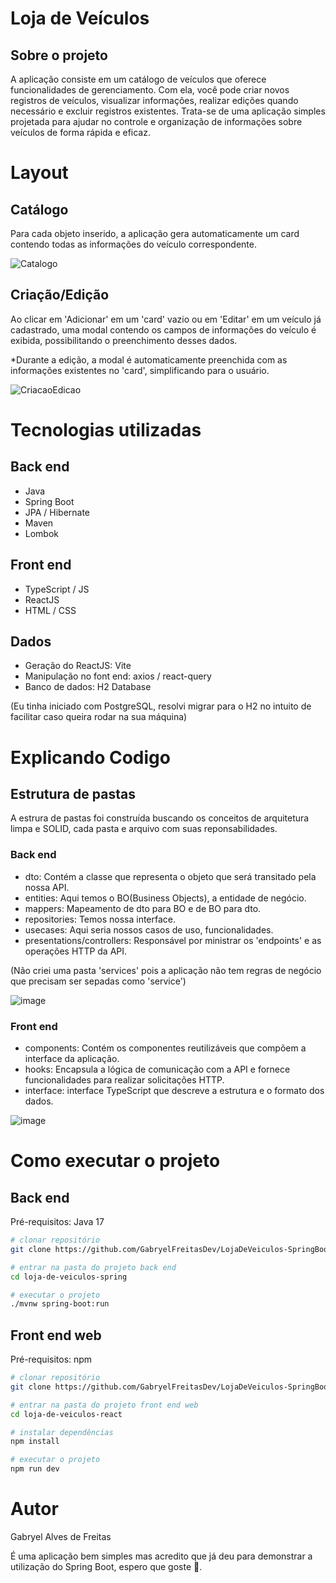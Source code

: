 # Loja de Veículos
## Sobre o projeto

A aplicação consiste em um catálogo de veículos que oferece funcionalidades de gerenciamento.
Com ela, você pode criar novos registros de veículos, visualizar informações, realizar edições quando necessário e excluir registros existentes. Trata-se de uma aplicação simples projetada para ajudar no controle e organização de informações sobre veículos de forma rápida e eficaz.

# Layout
## Catálogo
Para cada objeto inserido, a aplicação gera automaticamente um card contendo todas as informações do veículo correspondente. 

![Catalogo](https://github.com/GabryelFreitasDev/LojaDeVeiculos-SpringBoot/assets/103697602/9ba26748-1eb1-4cf1-a8ba-5f260d59ab79)

## Criação/Edição

Ao clicar em 'Adicionar' em um 'card' vazio ou em 'Editar' em um veículo já cadastrado, uma modal contendo os campos de informações do veículo é exibida, possibilitando o preenchimento desses dados. 

*Durante a edição, a modal é automaticamente preenchida com as informações existentes no 'card', simplificando para o usuário.

![CriacaoEdicao](https://github.com/GabryelFreitasDev/LojaDeVeiculos-SpringBoot/assets/103697602/dc58fef4-92d9-420a-951b-3d37f7bea32f)


# Tecnologias utilizadas
## Back end
- Java
- Spring Boot
- JPA / Hibernate
- Maven
- Lombok
## Front end
- TypeScript / JS 
- ReactJS
- HTML / CSS 
## Dados
- Geração do ReactJS: Vite
- Manipulação no font end: axios / react-query
- Banco de dados: H2 Database

(Eu tinha iniciado com PostgreSQL, resolvi migrar para o H2 no intuito de facilitar caso queira rodar na sua máquina)

# Explicando Codigo
## Estrutura de pastas

A estrura de pastas foi construída buscando os conceitos de arquitetura limpa e SOLID, cada pasta e arquivo com suas reponsabilidades.
### Back end
- dto: Contém a classe que representa o objeto que será transitado pela nossa API.
- entities: Aqui temos o BO(Business Objects), a entidade de negócio.
- mappers: Mapeamento de dto para BO e de BO para dto.
- repositories: Temos nossa interface.
- usecases: Aqui seria nossos casos de uso, funcionalidades.
- presentations/controllers: Responsável por ministrar os 'endpoints' e as operações HTTP da API.

(Não criei uma pasta 'services' pois a aplicação não tem regras de negócio que precisam ser sepadas como 'service')

![image](https://github.com/GabryelFreitasDev/LojaDeVeiculos-SpringBoot/assets/103697602/a2f2d262-e07f-4f0c-996f-4607bfa1c891)


### Front end
- components: Contém os componentes reutilizáveis que compõem a interface da aplicação.
- hooks: Encapsula a lógica de comunicação com a API e fornece funcionalidades para realizar solicitações HTTP.
- interface: interface TypeScript que descreve a estrutura e o formato dos dados.

![image](https://github.com/GabryelFreitasDev/LojaDeVeiculos-SpringBoot/assets/103697602/44ead05b-5d05-4483-b756-66f86cad0569)

# Como executar o projeto

## Back end
Pré-requisitos: Java 17

```bash
# clonar repositório
git clone https://github.com/GabryelFreitasDev/LojaDeVeiculos-SpringBoot.git

# entrar na pasta do projeto back end
cd loja-de-veiculos-spring

# executar o projeto
./mvnw spring-boot:run
```

## Front end web
Pré-requisitos: npm

```bash
# clonar repositório
git clone https://github.com/GabryelFreitasDev/LojaDeVeiculos-SpringBoot.git

# entrar na pasta do projeto front end web
cd loja-de-veiculos-react

# instalar dependências
npm install

# executar o projeto
npm run dev
```

# Autor

Gabryel Alves de Freitas

É uma aplicação bem simples mas acredito que já deu para demonstrar a utilização do Spring Boot, espero que goste 🤙.


